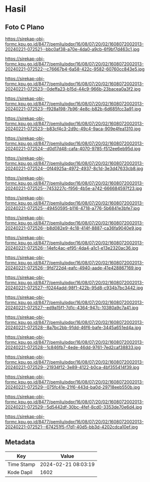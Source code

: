 # Hasil

## Foto C Plano

https://sirekap-obj-formc.kpu.go.id/8477/pemilu/pdpr/16/08/07/20/02/1608072002013-20240221-072521--bbc0af38-a70e-4da0-a9cb-6f9bf7d463c1.jpg

https://sirekap-obj-formc.kpu.go.id/8477/pemilu/pdpr/16/08/07/20/02/1608072002013-20240221-072522--c76667b4-6a58-422c-9582-60760cc843e5.jpg

https://sirekap-obj-formc.kpu.go.id/8477/pemilu/pdpr/16/08/07/20/02/1608072002013-20240221-072523--0deffa23-b15d-44c9-966b-23bacea0a3f2.jpg

https://sirekap-obj-formc.kpu.go.id/8477/pemilu/pdpr/16/08/07/20/02/1608072002013-20240221-072523--f928a198-7b96-4e8c-b82b-6d685fcc3a91.jpg

https://sirekap-obj-formc.kpu.go.id/8477/pemilu/pdpr/16/08/07/20/02/1608072002013-20240221-072523--b83cf4c3-2d9c-49c4-9aca-909e4fea1310.jpg

https://sirekap-obj-formc.kpu.go.id/8477/pemilu/pdpr/16/08/07/20/02/1608072002013-20240221-072524--d0d17d48-cafa-4070-9785-f512ee6eb95d.jpg

https://sirekap-obj-formc.kpu.go.id/8477/pemilu/pdpr/16/08/07/20/02/1608072002013-20240221-072524--0f44925a-4972-4937-8c1d-3e3d47633cb8.jpg

https://sirekap-obj-formc.kpu.go.id/8477/pemilu/pdpr/16/08/07/20/02/1608072002013-20240221-072525--7453227c-f956-4b5e-a742-666684597f23.jpg

https://sirekap-obj-formc.kpu.go.id/8477/pemilu/pdpr/16/08/07/20/02/1608072002013-20240221-072525--49450595-b116-4718-a776-5b6841e3bfe7.jpg

https://sirekap-obj-formc.kpu.go.id/8477/pemilu/pdpr/16/08/07/20/02/1608072002013-20240221-072526--b8d082e9-4c18-414f-8887-ca36fa9040e9.jpg

https://sirekap-obj-formc.kpu.go.id/8477/pemilu/pdpr/16/08/07/20/02/1608072002013-20240221-072526--14efc4ac-ef95-4da4-a1c1-e13e2320ac36.jpg

https://sirekap-obj-formc.kpu.go.id/8477/pemilu/pdpr/16/08/07/20/02/1608072002013-20240221-072526--9fd722d4-eafc-4940-aade-41e428867169.jpg

https://sirekap-obj-formc.kpu.go.id/8477/pemilu/pdpr/16/08/07/20/02/1608072002013-20240221-072527--f0244add-98f1-422b-95d8-c934b7bc3442.jpg

https://sirekap-obj-formc.kpu.go.id/8477/pemilu/pdpr/16/08/07/20/02/1608072002013-20240221-072527--ed9a15f1-7d1c-4364-947c-10380a9c7a41.jpg

https://sirekap-obj-formc.kpu.go.id/8477/pemilu/pdpr/16/08/07/20/02/1608072002013-20240221-072528--8a7bc2bb-91dd-46f6-bafe-3445a651ed4a.jpg

https://sirekap-obj-formc.kpu.go.id/8477/pemilu/pdpr/16/08/07/20/02/1608072002013-20240221-072528--1c846fb7-4ede-46dd-9761-7ed2caf38833.jpg

https://sirekap-obj-formc.kpu.go.id/8477/pemilu/pdpr/16/08/07/20/02/1608072002013-20240221-072529--21934f12-3e89-4122-b0ca-4bf355414f39.jpg

https://sirekap-obj-formc.kpu.go.id/8477/pemilu/pdpr/16/08/07/20/02/1608072002013-20240221-072529--075fc41e-21f6-443d-ba0d-29718eeb550b.jpg

https://sirekap-obj-formc.kpu.go.id/8477/pemilu/pdpr/16/08/07/20/02/1608072002013-20240221-072529--5d5442df-30bc-4fef-8cd0-3353de70e6d4.jpg

https://sirekap-obj-formc.kpu.go.id/8477/pemilu/pdpr/16/08/07/20/02/1608072002013-20240221-072521--674251f5-f7d1-40d5-bb3d-4202cdca10ef.jpg


## Metadata

| Key        | Value               |
| ---------- | ------------------- |
| Time Stamp | 2024-02-21 08:03:19 |
| Kode Dapil | 1602                |



